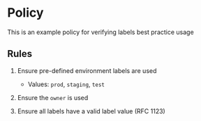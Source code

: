 # Policy
This is an example policy for verifying labels best practice usage 

## Rules

1. Ensure pre-defined environment labels are used
    * Values: `prod`, `staging`, `test`

2. Ensure the `owner` is used

3. Ensure all labels have a valid label value (RFC 1123)